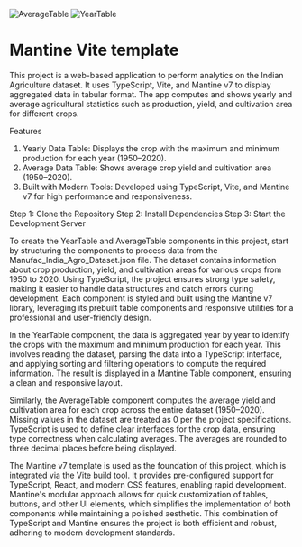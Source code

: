 ![AverageTable](https://github.com/user-attachments/assets/58340f0d-b1dd-4a0a-b687-357248381a23)
![YearTable](https://github.com/user-attachments/assets/9a41b348-8358-4cbb-bc64-87b069b0d534)
# Mantine Vite template
This project is a web-based application to perform analytics on the Indian Agriculture dataset. It uses TypeScript, Vite, and Mantine v7 to display aggregated data in tabular format. The app computes and shows yearly and average agricultural statistics such as production, yield, and cultivation area for different crops.

Features

1) Yearly Data Table: Displays the crop with the maximum and minimum production for each year (1950–2020).
2) Average Data Table: Shows average crop yield and cultivation area (1950–2020).
3) Built with Modern Tools: Developed using TypeScript, Vite, and Mantine v7 for high performance and responsiveness.
   
Step 1: Clone the Repository
Step 2: Install Dependencies
Step 3: Start the Development Server

To create the YearTable and AverageTable components in this project, start by structuring the components to process data from the Manufac_India_Agro_Dataset.json file. The dataset contains information about crop production, yield, and cultivation areas for various crops from 1950 to 2020. Using TypeScript, the project ensures strong type safety, making it easier to handle data structures and catch errors during development. Each component is styled and built using the Mantine v7 library, leveraging its prebuilt table components and responsive utilities for a professional and user-friendly design.


In the YearTable component, the data is aggregated year by year to identify the crops with the maximum and minimum production for each year. This involves reading the dataset, parsing the data into a TypeScript interface, and applying sorting and filtering operations to compute the required information. The result is displayed in a Mantine Table component, ensuring a clean and responsive layout.

Similarly, the AverageTable component computes the average yield and cultivation area for each crop across the entire dataset (1950–2020). Missing values in the dataset are treated as 0 per the project specifications. TypeScript is used to define clear interfaces for the crop data, ensuring type correctness when calculating averages. The averages are rounded to three decimal places before being displayed.

The Mantine v7 template is used as the foundation of this project, which is integrated via the Vite build tool. It provides pre-configured support for TypeScript, React, and modern CSS features, enabling rapid development. Mantine's modular approach allows for quick customization of tables, buttons, and other UI elements, which simplifies the implementation of both components while maintaining a polished aesthetic. This combination of TypeScript and Mantine ensures the project is both efficient and robust, adhering to modern development standards.


